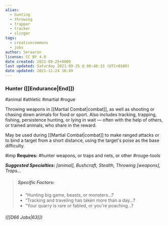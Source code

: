 ```yaml
---
alias:
  - hunting
  - throwing
  - trapper
  - tracker
  - slinger
tags:
  - creativecommons
  - jobs
author: Seraaron
license: CC BY 4.0
date created: 2021-09-25+0000
last updated: Saturday 2021-09-25 @ 00:48:33 (UTC+0100)
date updated: 2021-11-24 16:49
---
```


### Hunter ([[Endurance|End]])

#animal #athletic #martial #rogue

Throwing weapons in [[Martial Combat|combat]], as well as shooting or chasing down animals for food or sport. Also includes tracking, trapping, fishing, persistence hunting, or lying in wait — often with the help of others, or trained animals, who share in the reward.

May be used during [[Martial Combat|combat]] to make ranged attacks or to bind a target from a short distance, using the target's  poise as the base difficulty.

#imp **Requires:** #hunter weapons, or traps and nets, or other #rouge-tools

_**Suggested Specialties:** [animal], Bushcraft, Stealth, Throwing [weapons], Traps..._

> ##### Specific Factors:
>
> - “Hunting big game, beasts, or monsters...?
> - “Tracking and traveling has taken more than a day...?
> - “Your quarry is rare or fabled, or you're poaching...?

###### {[[D66 Jobs|63]]}
